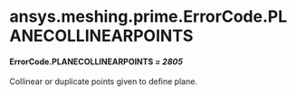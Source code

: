 # ansys.meshing.prime.ErrorCode.PLANECOLLINEARPOINTS

<a id="ansys.meshing.prime.ErrorCode.PLANECOLLINEARPOINTS"></a>

#### ErrorCode.PLANECOLLINEARPOINTS *= 2805*

Collinear or duplicate points given to define plane.

<!-- !! processed by numpydoc !! -->
